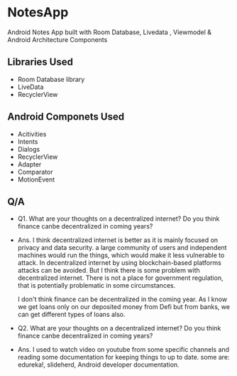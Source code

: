 # NotesApp
Android Notes App built with Room Database, Livedata , Viewmodel  & Android Architecture Components
## Libraries Used
* Room Database library
* LiveData
* RecyclerView

## Android Componets Used
* Acitivities
* Intents
* Dialogs
* RecyclerView
* Adapter
* Comparator
* MotionEvent
## Q/A
* Q1. What are your thoughts on a decentralized internet? Do you think finance canbe decentralized in coming years?
* Ans. I think decentralized internet is better as it is mainly focused
on privacy and data security.
a large community of users and independent machines would run the things, which would make it less vulnerable to attack.
In decentralized internet by using blockchain-based platforms attacks
can be avoided.
But I think there is some problem with decentralized internet.
There is not a place for government regulation, that is potentially
problematic in some circumstances.

    I don't think finance can be decentralized in the coming year.
As I know we get loans only on our deposited money from Defi
but from banks, we can get different types of loans also.

* Q2. What are your thoughts on a decentralized internet? Do you think finance canbe decentralized in coming years?
* Ans. I used to watch video on youtube from some specific channels and reading some documentation for keeping things to up to date.
some are: edureka!, slideherd, Android developer documentation.



